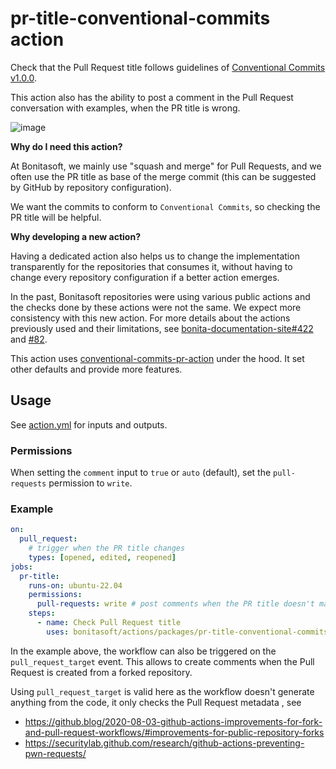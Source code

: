 # pr-title-conventional-commits action

Check that the Pull Request title follows guidelines of [Conventional Commits v1.0.0](https://www.conventionalcommits.org/en/v1.0.0/).

This action also has the ability to post a comment in the Pull Request conversation with examples, when the PR title is wrong.

![image](https://user-images.githubusercontent.com/12074633/108867820-91325700-75c3-11eb-8820-4b55abe01c35.png)

**Why do I need this action?**

At Bonitasoft, we mainly use "squash and merge" for Pull Requests, and we often use the PR title as base of the merge commit (this can be suggested by GitHub by repository configuration).

We want the commits to conform to `Conventional Commits`, so checking the PR title will be helpful.


**Why developing a new action?**

Having a dedicated action also helps us to change the implementation transparently for the repositories that consumes it, without having
to change every repository configuration if a better action emerges.

In the past, Bonitasoft repositories were using various public actions and the checks done by these actions were not the same. We expect more consistency with this new action.
For more details about the actions previously used and their limitations, see [bonita-documentation-site#422](https://github.com/bonitasoft/bonita-documentation-site/issues/422) and [#82](https://github.com/bonitasoft/actions/issues/82).

This action uses [conventional-commits-pr-action](https://github.com/jef/conventional-commits-pr-action) under the hood. It set other defaults and
provide more features.


## Usage

See [action.yml](./action.yml) for inputs and outputs.


### Permissions

When setting the `comment` input to `true` or `auto` (default), set the `pull-requests` permission to `write`.


### Example

```yaml
on:
  pull_request:
    # trigger when the PR title changes
    types: [opened, edited, reopened]
jobs:
  pr-title:
    runs-on: ubuntu-22.04
    permissions:
      pull-requests: write # post comments when the PR title doesn't match the "Conventional Commits" rules
    steps:
      - name: Check Pull Request title
        uses: bonitasoft/actions/packages/pr-title-conventional-commits@TAGNAME
```

In the example above, the workflow can also be triggered on the `pull_request_target` event. This allows to create comments when the Pull Request is created from a forked repository.

Using `pull_request_target` is valid here as the workflow doesn't generate anything from the code, it only checks the Pull Request metadata , see
- https://github.blog/2020-08-03-github-actions-improvements-for-fork-and-pull-request-workflows/#improvements-for-public-repository-forks
- https://securitylab.github.com/research/github-actions-preventing-pwn-requests/
